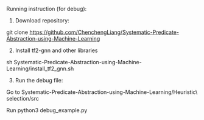 Running instruction (for debug):


1. Download repository:

git clone https://github.com/ChenchengLiang/Systematic-Predicate-Abstraction-using-Machine-Learning

2. Install tf2-gnn and other libraries

sh Systematic-Predicate-Abstraction-using-Machine-Learning/install_tf2_gnn.sh


3. Run the debug file:

Go to Systematic-Predicate-Abstraction-using-Machine-Learning/Heuristic\ selection/src

Run python3 debug_example.py 


